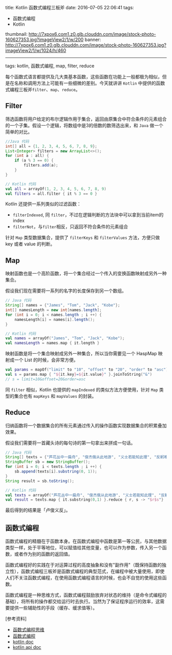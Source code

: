 title: Kotlin 函数式编程三板斧
date: 2016-07-05 22:06:41
tags: 
- 函数式编程
- Kotlin
  
thumbnail: http://7xpox6.com1.z0.glb.clouddn.com/image/stock-photo-160627353.jpg?imageView2/1/w/200
banner: http://7xpox6.com1.z0.glb.clouddn.com/image/stock-photo-160627353.jpg?imageView2/1/w/1024/h/460 

---


tags: kotlin, 函数式编程, map, filter, reduce

每个函数式语言都提供及几大类基本函数，这些函数在功能上一般都极为相似，但是在名称和调用方法上可能有一些细微的差别。今天就讲讲 `Kotlin` 中提供的函数式编程三板斧`filter`、`map`、`reduce`。

<!-- more -->

## Filter

筛选函数将用户给定的布尔逻辑作用于集合，返回由原集合中符合条件的元素组合的一个子集。假设一个逻辑，将数组中是3的倍数的数筛选出来，和 `Java` 做一个简单的对比。

```java
//Java 代码
int[] all = {1, 2, 3, 4, 5, 6, 7, 8, 9};
List<Integer> filters = new ArrayList<>();
for (int a : all) {
    if (a % 3 == 0) {
        filters.add(a);
    }
}
```

```kotlin
// Kotlin 代码
val all = arrayOf(1, 2, 3, 4, 5, 6, 7, 8, 9)
val filters = all.filter { it % 3 == 0 }
```

Kotlin 还提供一系列类似的过滤函数：

- `filterIndexed`, 同 `filter`，不过在逻辑判断的方法块中可以拿到当前item的index
- `filterNot`，与`filter`相反，只返回不符合条件的元素组合

针对 `Map` 类型数据集合，提供了 `filterKeys` 和 `filterValues` 方法，方便只做 key 或者 value 的判断。

## Map

映射函数也是一个高阶函数，将一个集合经过一个传入的变换函数映射成另外一种集合。

假设我们现在需要将一系列的名字的长度保存到另一个数组。

```java
// Java 代码
String[] names = {"James", "Tom", "Jack", "Kobe"};
int[] namesLength = new int[names.length];
for (int i = 0; i < names.length ; i ++) {
    namesLength[i] = names[i].length();
}
```

```kotlin
// Kotlin 代码
val names = arrayOf("James", "Tom", "Jack", "Kobe");
val namesLength = names.map { it.length }
```

映射函数是将一个集合映射成另外一种集合，所以当你需要见一个 HaspMap 映射成一个 List 的时候，会非常方便。

```kotlin
val params = mapOf("limit" to "10", "offset" to "20", "order" to "asc")
val s = params.map { "${it.key}=${it.value}" }.joinToString("&")
// s = limit=10&offset=20&order=asc
```

同 `filter` 相似，Kotlin 也提供的 `mapIndexed` 的类似方法方便使用，针对 `Map` 类型的集合也有 `mapKeys` 和 `mapValues` 的封装。

## Reduce

归纳函数将一个数据集合的所有元素通过传入的操作函数实现数据集合的积累叠加效果。

假设我们需要将一首藏头诗的每句诗的第一句拿出来拼成一句话。

```java
// Java 代码
String[] texts = {"芦花丛中一扁舟", "俊杰俄从此地游", "义士若能知此理", "反躬难逃可无忧"};
StringBuffer sb = new StringBuffer();
for (int i = 0; i < texts.length ; i ++) {
    sb.append(texts[i].substring(0, 1));
}
String result = sb.toString();
```

```kotlin
// Kotlin 代码
val texts = arrayOf("芦花丛中一扁舟", "俊杰俄从此地游", "义士若能知此理", "反躬难逃可无忧")
val result = texts.map { it.substring(0,1) }.reduce { r, s -> "$r$s"}
```

最后得到的结果是「卢俊义反」。

## 函数式编程

函数式编程的精髓在于函数本身。在函数式编程中函数是第一等公民，与其他数据类型一样，处于平等地位，可以赋值给其他变量，也可以作为参数，传入另一个函数，或者作为别的函数的返回值。

函数式编程好的实践在于对运算过程的高度抽象和没有"副作用"（既保持函数的独立性），函数式编程三板斧是函数式编程的典型范式，在编程中被大量使用，即使人们不关注函数式编程，在使用函数式编程语言的时候，也会不自觉的使用这些函数。

函数式编程是一种思维方式，函数式编程鼓励放弃对状态的维持（是命令式编程的基础），将所有的操作都交给运行时去执行。当然为了保证程序运行的效率，这需要提供一些辅助性的手段（缓存、缓求值等）。

[参考资料]

- [函数式编程思维](https://book.douban.com/subject/26587213/)
- [函数式编程](http://baike.baidu.com/view/1711147.htm)
- [kotlin doc](https://kotlinlang.org/docs/reference/)
- [kotlin api doc](https://kotlinlang.org/api/latest/jvm/stdlib/)

